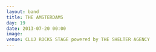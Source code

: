```yaml
---
layout: band
title: THE AMSTERDAMS
day: 19
date: 2013-07-20 00:00
image: 
venue: CLUJ ROCKS STAGE powered by THE SHELTER AGENCY
---
```



